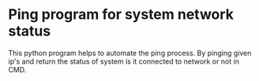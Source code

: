 # Ping program for system network status

This python program helps to automate the ping process. By pinging given ip's and return the status of system is it connected to network or not in CMD.
